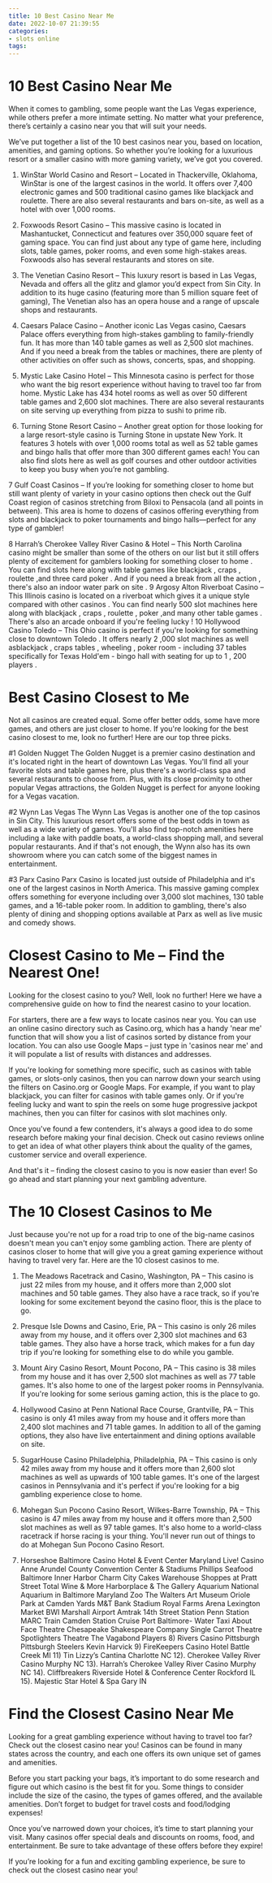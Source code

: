 ```yaml
---
title: 10 Best Casino Near Me 
date: 2022-10-07 21:39:55
categories:
- slots online
tags:
---
```



#  10 Best Casino Near Me 

When it comes to gambling, some people want the Las Vegas experience, while others prefer a more intimate setting. No matter what your preference, there’s certainly a casino near you that will suit your needs.

We’ve put together a list of the 10 best casinos near you, based on location, amenities, and gaming options. So whether you’re looking for a luxurious resort or a smaller casino with more gaming variety, we’ve got you covered.

1. WinStar World Casino and Resort – Located in Thackerville, Oklahoma, WinStar is one of the largest casinos in the world. It offers over 7,400 electronic games and 500 traditional casino games like blackjack and roulette. There are also several restaurants and bars on-site, as well as a hotel with over 1,000 rooms.

2. Foxwoods Resort Casino – This massive casino is located in Mashantucket, Connecticut and features over 350,000 square feet of gaming space. You can find just about any type of game here, including slots, table games, poker rooms, and even some high-stakes areas. Foxwoods also has several restaurants and stores on site.

3. The Venetian Casino Resort – This luxury resort is based in Las Vegas, Nevada and offers all the glitz and glamor you’d expect from Sin City. In addition to its huge casino (featuring more than 5 million square feet of gaming), The Venetian also has an opera house and a range of upscale shops and restaurants.

4. Caesars Palace Casino – Another iconic Las Vegas casino, Caesars Palace offers everything from high-stakes gambling to family-friendly fun. It has more than 140 table games as well as 2,500 slot machines. And if you need a break from the tables or machines, there are plenty of other activities on offer such as shows, concerts, spas, and shopping.

5. Mystic Lake Casino Hotel – This Minnesota casino is perfect for those who want the big resort experience without having to travel too far from home. Mystic Lake has 434 hotel rooms as well as over 50 different table games and 2,600 slot machines. There are also several restaurants on site serving up everything from pizza to sushi to prime rib.

6. Turning Stone Resort Casino – Another great option for those looking for a large resort-style casino is Turning Stone in upstate New York. It features 3 hotels with over 1,000 rooms total as well as 52 table games and bingo halls that offer more than 300 different games each! You can also find slots here as well as golf courses and other outdoor activities to keep you busy when you’re not gambling.

7 Gulf Coast Casinos – If you’re looking for something closer to home but still want plenty of variety in your casino options then check out the Gulf Coast region of casinos stretching from Biloxi to Pensacola (and all points in between). This area is home to dozens of casinos offering everything from slots and blackjack to poker tournaments and bingo halls—perfect for any type of gambler!

8 Harrah’s Cherokee Valley River Casino & Hotel – This North Carolina casino might be smaller than some of the others on our list but it still offers plenty of excitement for gamblers looking for something closer to home . You can find slots here along with table games like blackjack , craps , roulette ,and three card poker . And if you need a break from all the action , there's also an indoor water park on site .       9 Argosy Alton Riverboat Casino – This Illinois casino is located on a riverboat which gives it a unique style compared with other casinos . You can find nearly 500 slot machines here along with blackjack , craps , roulette , poker ,and many other table games . There's also an arcade onboard if you're feeling lucky ! 10 Hollywood Casino Toledo – This Ohio casino is perfect if you're looking for something close to downtown Toledo . It offers nearly 2 ,000 slot machines as well asblackjack , craps tables , wheeling , poker room - including 37 tables specifically for Texas Hold'em - bingo hall with seating for up to 1 , 200 players .

#  Best Casino Closest to Me 

Not all casinos are created equal. Some offer better odds, some have more games, and others are just closer to home. If you're looking for the best casino closest to me, look no further! Here are our top three picks.

#1 Golden Nugget 
The Golden Nugget is a premier casino destination and it's located right in the heart of downtown Las Vegas. You'll find all your favorite slots and table games here, plus there's a world-class spa and several restaurants to choose from. Plus, with its close proximity to other popular Vegas attractions, the Golden Nugget is perfect for anyone looking for a Vegas vacation.

#2 Wynn Las Vegas 
The Wynn Las Vegas is another one of the top casinos in Sin City. This luxurious resort offers some of the best odds in town as well as a wide variety of games. You'll also find top-notch amenities here including a lake with paddle boats, a world-class shopping mall, and several popular restaurants. And if that's not enough, the Wynn also has its own showroom where you can catch some of the biggest names in entertainment.

#3 Parx Casino 
Parx Casino is located just outside of Philadelphia and it's one of the largest casinos in North America. This massive gaming complex offers something for everyone including over 3,000 slot machines, 130 table games, and a 16-table poker room. In addition to gambling, there's also plenty of dining and shopping options available at Parx as well as live music and comedy shows.

#  Closest Casino to Me – Find the Nearest One! 

Looking for the closest casino to you? Well, look no further! Here we have a comprehensive guide on how to find the nearest casino to your location. 

For starters, there are a few ways to locate casinos near you. You can use an online casino directory such as Casino.org, which has a handy 'near me' function that will show you a list of casinos sorted by distance from your location. You can also use Google Maps – just type in 'casinos near me' and it will populate a list of results with distances and addresses. 

If you're looking for something more specific, such as casinos with table games, or slots-only casinos, then you can narrow down your search using the filters on Casino.org or Google Maps. For example, if you want to play blackjack, you can filter for casinos with table games only. Or if you're feeling lucky and want to spin the reels on some huge progressive jackpot machines, then you can filter for casinos with slot machines only. 

Once you've found a few contenders, it's always a good idea to do some research before making your final decision. Check out casino reviews online to get an idea of what other players think about the quality of the games, customer service and overall experience. 

And that's it – finding the closest casino to you is now easier than ever! So go ahead and start planning your next gambling adventure.

#  The 10 Closest Casinos to Me 

Just because you're not up for a road trip to one of the big-name casinos doesn't mean you can't enjoy some gambling action. There are plenty of casinos closer to home that will give you a great gaming experience without having to travel very far. Here are the 10 closest casinos to me.

1) The Meadows Racetrack and Casino, Washington, PA – This casino is just 22 miles from my house, and it offers more than 2,000 slot machines and 50 table games. They also have a race track, so if you're looking for some excitement beyond the casino floor, this is the place to go.

2) Presque Isle Downs and Casino, Erie, PA – This casino is only 26 miles away from my house, and it offers over 2,300 slot machines and 63 table games. They also have a horse track, which makes for a fun day trip if you're looking for something else to do while you gamble.

3) Mount Airy Casino Resort, Mount Pocono, PA – This casino is 38 miles from my house and it has over 2,500 slot machines as well as 77 table games. It's also home to one of the largest poker rooms in Pennsylvania. If you're looking for some serious gaming action, this is the place to go.

4) Hollywood Casino at Penn National Race Course, Grantville, PA – This casino is only 41 miles away from my house and it offers more than 2,400 slot machines and 71 table games. In addition to all of the gaming options, they also have live entertainment and dining options available on site.

5) SugarHouse Casino Philadelphia, Philadelphia, PA – This casino is only 42 miles away from my house and it offers more than 2,600 slot machines as well as upwards of 100 table games. It's one of the largest casinos in Pennsylvania and it's perfect if you're looking for a big gambling experience close to home.

6) Mohegan Sun Pocono Casino Resort, Wilkes-Barre Township, PA – This casino is 47 miles away from my house and it offers more than 2,500 slot machines as well as 97 table games. It's also home to a world-class racetrack if horse racing is your thing. You'll never run out of things to do at Mohegan Sun Pocono Casino Resort.

7) Horseshoe Baltimore Casino Hotel & Event Center Maryland Live! Casino Anne Arundel County Convention Center & Stadiums Phillips Seafood Baltimore Inner Harbor Charm City Cakes Warehouse Shoppes at Pratt Street Total Wine & More Harborplace & The Gallery Aquarium National Aquarium in Baltimore Maryland Zoo The Walters Art Museum Oriole Park at Camden Yards M&T Bank Stadium Royal Farms Arena Lexington Market BWI Marshall Airport Amtrak 14th Street Station Penn Station MARC Train Camden Station Cruise Port Baltimore- Water Taxi About Face Theatre Chesapeake Shakespeare Company Single Carrot Theatre Spotlighters Theatre The Vagabond Players 8) Rivers Casino Pittsburgh Pittsburgh Steelers Kevin Harvick 9) FireKeepers Casino Hotel Battle Creek MI 11) Tin Lizzy’s Cantina Charlotte NC 12). Cherokee Valley River Casino Murphy NC 13). Harrah’s Cherokee Valley River Casino Murphy NC 14). Cliffbreakers Riverside Hotel & Conference Center Rockford IL 15). Majestic Star Hotel & Spa Gary IN

#  Find the Closest Casino Near Me

Looking for a great gambling experience without having to travel too far? Check out the closest casino near you! Casinos can be found in many states across the country, and each one offers its own unique set of games and amenities.

Before you start packing your bags, it’s important to do some research and figure out which casino is the best fit for you. Some things to consider include the size of the casino, the types of games offered, and the available amenities. Don’t forget to budget for travel costs and food/lodging expenses!

Once you’ve narrowed down your choices, it’s time to start planning your visit. Many casinos offer special deals and discounts on rooms, food, and entertainment. Be sure to take advantage of these offers before they expire!

If you’re looking for a fun and exciting gambling experience, be sure to check out the closest casino near you!